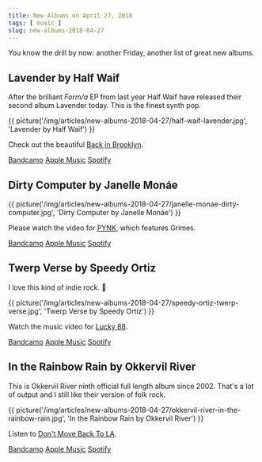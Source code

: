 ```yaml
---
title: New Albums on April 27, 2018
tags: [ music ]
slug: new-albums-2018-04-27
---
```


You know the drill by now: another Friday, another list of great new albums.

## Lavender by Half Waif

After the brilliant *Form/a* EP from last year Half Waif have released their second album Lavender today. This is the finest synth pop.

{{ picture('/img/articles/new-albums-2018-04-27/half-waif-lavender.jpg', 'Lavender by Half Waif') }}

Check out the beautiful [Back in Brooklyn](https://www.youtube.com/watch?v=2bmoRHL4YFY).

[Bandcamp](https://itunes.apple.com/at/album/lavender/1340063646?l=en)
[Apple Music](https://itunes.apple.com/at/album/lavender/1340063646?l=en)
[Spotify](https://open.spotify.com/album/532amYK3U0iIoxSw9awdz9)

## Dirty Computer by Janelle Monáe

{{ picture('/img/articles/new-albums-2018-04-27/janelle-monae-dirty-computer.jpg', 'Dirty Computer by Janelle Monáe') }}

Please watch the video for [PYNK](https://www.youtube.com/watch?v=PaYvlVR_BEc), which features Grimes.

[Bandcamp](https://exitmusic.bandcamp.com/album/the-recognitions)
[Apple Music](https://itunes.apple.com/at/album/dirty-computer/1350021308?l=en)
[Spotify](https://open.spotify.com/album/2PjlaxlMunGOUvcRzlTbtE)

## Twerp Verse by Speedy Ortiz

I love this kind of indie rock. 🎸

{{ picture('/img/articles/new-albums-2018-04-27/speedy-ortiz-twerp-verse.jpg', 'Twerp Verse by Speedy Ortiz') }}

Watch the music video for [Lucky 88](https://www.youtube.com/watch?v=f76rghmg1jI).

[Bandcamp](https://speedyortiz.bandcamp.com/album/twerp-verse)
[Apple Music](https://itunes.apple.com/at/album/twerp-verse/1346045295?l=en)
[Spotify](https://open.spotify.com/album/3OintNAVsJFmqhDNtIlqd9)

## In the Rainbow Rain by Okkervil River

This is Okkervil River ninth official full length album since 2002. That's a lot of output and I still like their version of folk rock.

{{ picture('/img/articles/new-albums-2018-04-27/okkervil-river-in-the-rainbow-rain.jpg', 'In the Rainbow Rain by Okkervil River') }}

Listen to [Don't Move Back To LA](https://www.youtube.com/watch?v=YiOJBGjnV04).

[Bandcamp](https://okkervilriver.bandcamp.com/album/in-the-rainbow-rain)
[Apple Music](https://itunes.apple.com/at/album/in-the-rainbow-rain/1346153001?l=en)
[Spotify](https://open.spotify.com/album/6OvgNPOobLBiiXctTcN5bc)


